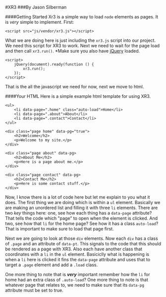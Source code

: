 #XR3
###By Jason Silberman

####Getting Started
Xr3 is a simple way to load `node` elements as pages. It is *very* simple to implement. First:

	<script src="js/vendor/xr3.js"></script>

What we are doing here is just including the `xr3.js` script into our project. We need this script for XR3 to work. Next we need to wait for the page load and then call `xr3.run()`. *Make sure you also have [jQuery](http://jquery.com) loaded.

	<script>
		jQuery(document).ready(function () {
			xr3.run();
		});
	</script>

That is the all the javascript we need for now, next we move to html.

####Your HTML
Here is a simple example html template for using XR3.

	<ul>
		<li data-page=".home" class="auto-load">Home</li>
		<li data-page=".about">About</li>
		<li data-page=".contact">Contact</li>
	</ul>
	
	<div class="page home" data-pg="true">
		<h2>Welcome</h2>
		<p>Welcome to my site.</p>
	</div>
	
	<div class="page about" data-pg>
		<h2>About Me</h2>
		<p>Here is a page about me.</p>
	</div>
	
	<div class="page contact" data-pg>
		<h2>Contact Me</h2>
		<p>Here is some contact stuff.</p>
	</div>

Now, I know there is a lot of code here but let me explain to you what it does. The first thing we are doing which is within a `ul` element. Basically we are making an unordered list and filling it with three `li` elements. There are two *key* things here: one, see how each thing has a `data-page` attribute? That tells the code which "page" to open when the element is clicked. And two, see how that `li` for the home page? See how it has a class `auto-load`? That is important to make sure to load that page first.

Next we are going to look at those `div` elements. Now each `div` has a class of `.page` and an attribute of `data-pt`. This signals to the code that this should be rendered as a page with XR3. Also each have another class that coordinates with a `li` in the `ul` element. Basiciclly what is happening is when a `li` here is clicked it fins the `data-page` attribute and uses that to target a `.page` element and add a `.load` class.

One more thing to note that is ***very*** important remember how the `li` for home had an extra class of `.auto-load`? One more thing to note is that whatever page that relates to, we need to make sure that its `data-pg` attribute must be set to true.
